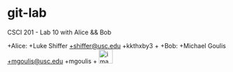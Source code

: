 git-lab
=======

 CSCI 201 - Lab 10 with Alice &amp;&amp; Bob

+Alice:
+Luke Shiffer
+shiffer@usc.edu
+kkthxby3
+
+Bob:
+Michael Goulis
+mgoulis@usc.edu
+mgoulis
+
<a href="default.asp">
<img src="http://octodex.github.com/images/daftpunktocat-thomas.gif" alt="image" width="32" height="32"></a></p>




